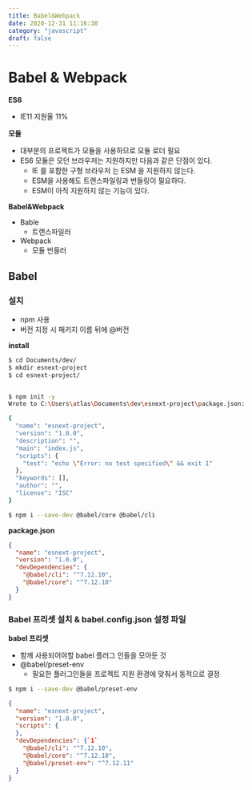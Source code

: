```yaml
---
title: Babel&Webpack
date: 2020-12-31 11:16:38
category: "javascript"
draft: false
---
```


# Babel & Webpack

**ES6**

- IE11 지원율 11%

**모듈**

- 대부분의 프로젝트가 모듈을 사용하므로 모듈 로더 필요
- ES6 모듈은 모던 브라우저는 지원하지만 다음과 같은 단점이 있다.
  - IE 를 포함한 구형 브라우저 는 ESM 을 지원하지 않는다.
  - ESM을 사용해도 트랜스파일링과 번들링이 필요하다.
  - ESM이 아직 지원하지 않는 기능이 있다.

**Babel&Webpack**

- Bable
  - 트랜스파일러
- Webpack
  - 모듈 번들러

## Babel

### 설치

- npm 사용
- 버전 지정 시 패키지 이름 뒤에 @버전

**install**

```bash
$ cd Documents/dev/
$ mkdir esnext-project
$ cd esnext-project/


$ npm init -y
Wrote to C:\Users\atlas\Documents\dev\esnext-project\package.json:

{
  "name": "esnext-project",
  "version": "1.0.0",
  "description": "",
  "main": "index.js",
  "scripts": {
    "test": "echo \"Error: no test specified\" && exit 1"
  },
  "keywords": [],
  "author": "",
  "license": "ISC"
}

$ npm i --save-dev @babel/core @babel/cli

```

**package.json**

```json
{
  "name": "esnext-project",
  "version": "1.0.0",
  "devDependencies": {
    "@babel/cli": "^7.12.10",
    "@babel/core": "^7.12.10"
  }
}
```

### Babel 프리셋 설치 & babel.config.json 설정 파일

**babel 프리셋**

- 함께 사용되어야할 babel 플러그 인들을 모아둔 것
- @babel/preset-env
  - 필요한 플러그인들을 프로젝트 지원 환경에 맞춰서 동적으로 결정

```bash
$ npm i --save-dev @babel/preset-env
```

```json
{
  "name": "esnext-project",
  "version": "1.0.0",
  "scripts": {
  },
  "devDependencies": {`1`
    "@babel/cli": "^7.12.10",
    "@babel/core": "^7.12.10",
    "@babel/preset-env": "^7.12.11"
  }
}

```
